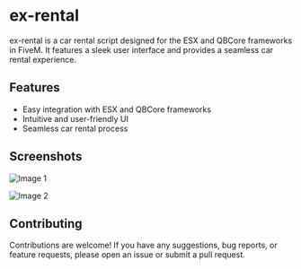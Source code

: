 # ex-rental

ex-rental is a car rental script designed for the ESX and QBCore frameworks in FiveM. It features a sleek user interface and provides a seamless car rental experience.

## Features

- Easy integration with ESX and QBCore frameworks
- Intuitive and user-friendly UI
- Seamless car rental process

## Screenshots

![Image 1](https://media.discordapp.net/attachments/875070060065095680/1238918582889615400/image.png?ex=66410858&is=663fb6d8&hm=eb3eed25f7af09be1c0b608d8150dd13428de3a8bcd242f0cdbdae8d17ad2430&=&format=webp&quality=lossless&width=489&height=671)

![Image 2](https://media.discordapp.net/attachments/875070060065095680/1238918583141007410/image.png?ex=66410858&is=663fb6d8&hm=ebc2d31e14059b2a1df34e1f3c8dd21bd05b630a23fa3745a14ce6280a941991&=&format=webp&quality=lossless)

## Contributing

Contributions are welcome! If you have any suggestions, bug reports, or feature requests, please open an issue or submit a pull request.
